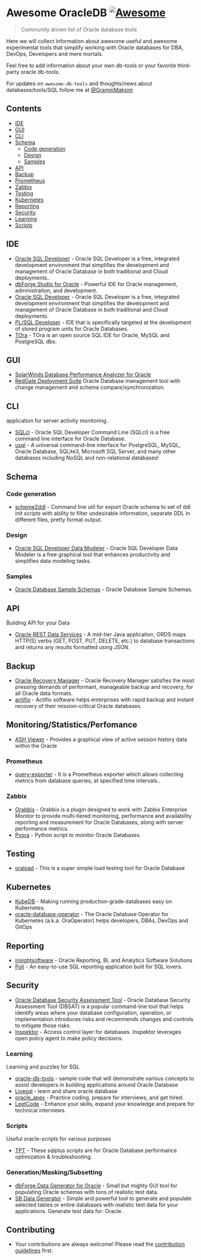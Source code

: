 # Awesome OracleDB [![Awesome](https://awesome.re/badge.svg)](https://awesome.re)

> Community driven list of Oracle database tools

Here we will collect information about awesome useful and awesome experimental tools that simplify working with Oracle databases for DBA, DevOps, Developers and mere mortals.

Feel free to add information about your own db-tools or your favorite third-party oracle db-tools.

For updates on `awesome-db-tools` and thoughts/news about databases/tools/SQL follow me at [@GraminMaksim](https://twitter.com/GraminMaksim)

## Contents
- [IDE](#ide)
- [GUI](#gui)
- [CLI](#cli)
- [Schema](#schema)
  - [Code generation](#code-generation)
  - [Design](#design)
  - [Samples](#samples)
- [API](#api)
- [Backup](#backup)
- [Prometheus](#prometheus)
- [Zabbix](#zabbix)
- [Testing](#testing)
- [Kubernetes](#kubernetes)
- [Reporting](#reporting)
- [Security](#security)
- [Learning](#learning)
- [Scripts](#scripts)

## IDE
- [Oracle SQL Developer](https://www.oracle.com/in/database/sqldeveloper/) - Oracle SQL Developer is a free, integrated development environment that simplifies the development and management of Oracle Database in both traditional and Cloud deployments..
- [dbForge Studio for Oracle](https://www.devart.com/dbforge/oracle/studio) - Powerful IDE for Oracle management, administration, and development.
- [Oracle SQL Developer](http://www.oracle.com/technetwork/developer-tools/sql-developer) - Oracle SQL Developer is a free, integrated development environment that simplifies the development and management of Oracle Database in both traditional and Cloud deployments.
- [PL/SQL Developer](https://www.allroundautomations.com/products/pl-sql-developer) - IDE that is specifically targeted at the development of stored program units for Oracle Databases.
- [TOra](https://github.com/tora-tool/tora) - TOra is an open source SQL IDE for Oracle, MySQL and PostgreSQL dbs.


## GUI
- [SolarWinds Database Performance Analyzer for Oracle](https://www.solarwinds.com/database-performance-analyzer-oracle-monitoring-tuning)
- [RedGate Deployment Suite](https://www.red-gate.com/hub/product-learning/deployment-suite-for-oracle) Oracle Database management tool with change management and schema compare/synchronization.


## CLI
application for server activity monitoring.
- [SQLcl](http://www.oracle.com/technetwork/developer-tools/sqlcl/overview/index.html) - Oracle SQL Developer Command Line (SQLcl) is a free command line interface for Oracle Database.
- [usql](https://github.com/xo/usql) - A universal command-line interface for PostgreSQL, MySQL, Oracle Database, SQLite3, Microsoft SQL Server, and many other databases including NoSQL and non-relational databases!



## Schema

### Code generation
- [scheme2ddl](https://github.com/qwazer/scheme2ddl) - Command line util for export Oracle schema to set of ddl init scripts with ability to filter undesirable information, separate DDL in different files, pretty format output.


### Design
- [Oracle SQL Developer Data Modeler](http://www.oracle.com/technetwork/developer-tools/datamodeler/overview/index.html) - Oracle SQL Developer Data Modeler is a free graphical tool that enhances productivity and simplifies data modeling tasks.

### Samples
- [Oracle Database Sample Schemas](https://github.com/oracle/db-sample-schemas) - Oracle Database Sample Schemas.


## API
Building API for your Data
- [Oracle REST Data Services](http://www.oracle.com/technetwork/developer-tools/rest-data-services) - A mid-tier Java application, ORDS maps HTTP(S) verbs (GET, POST, PUT, DELETE, etc.) to database transactions and returns any results formatted using JSON.


## Backup
- [Oracle Recovery Manager](https://www.oracle.com/de/database/technologies/high-availability/rman.html) - Oracle Recovery Manager satisfies the most pressing demands of performant, manageable backup and recovery, for all Oracle data formats.
- [actifio](https://www.actifio.com/solutions/database/oracle/backup-recovery/) - Actifio software helps enterprises with rapid backup and instant recovery of their mission-critical Oracle databases.


## Monitoring/Statistics/Perfomance
- [ASH Viewer](https://github.com/akardapolov/ASH-Viewer) - Provides a graphical view of active session history data within the Oracle

### Prometheus
- [query-exporter](https://github.com/albertodonato/query-exporter) - It is a Prometheus exporter which allows collecting metrics from database queries, at specified time intervals..

### Zabbix
- [Orabbix](http://www.smartmarmot.com/wiki/index.php?title=Orabbix) - Orabbix is a plugin designed to work with Zabbix Enterprise Monitor to provide multi-tiered monitoring, performance and availability reporting and measurement for Oracle Databases, along with server performance metrics.
- [Pyora](https://github.com/bicofino/Pyora) - Python script to monitor Oracle Databases.


## Testing
- [oraload](https://github.com/nkjm/oraload) - This is a super simple load testing tool for Oracle Database


## Kubernetes
- [KubeDB](https://kubedb.com) - Making running production-grade databases easy on Kubernetes.
- [oracle-database-operator](https://github.com/oracle/oracle-database-operator) - The Oracle Database Operator for Kubernetes (a.k.a. OraOperator) helps developers, DBAs, DevOps and GitOps


## Reporting
- [insightsoftware](https://insightsoftware.com/oracle/) - Oracle Reporting, BI, and Analytics Software Solutions
- [Poli](https://github.com/shzlw/poli) - An easy-to-use SQL reporting application built for SQL lovers.



## Security
- [Oracle Database Security Assessment Tool](https://www.oracle.com/in/database/technologies/security/dbsat.html) - Oracle Database Security Assessment Tool (DBSAT) is a popular command-line tool that helps identify areas where your database configuration, operation, or implementation introduces risks and recommends changes and controls to mitigate those risks
- [Inspektor](https://github.com/poonai/inspektor) - Access control layer for databases. Inspektor leverages open policy agent to make policy decisions.



### Learning
Learning and puzzles for SQL
- [oracle-db-tools](https://github.com/oracle/oracle-db-tools) - sample code that will demonstrate various concepts to assist developers in building applications around Oracle Database
- [Livesql](https://livesql.oracle.com/apex/) - learn and share oracle database
- [oracle_apex](https://www.hackerrank.com/skills-directory/oracle_apex) - Practice coding, prepare for interviews, and get hired.
- [LeetCode](https://leetcode.com/problemset/database) - Enhance your skills, expand your knowledge and prepare for technical interviews.


### Scripts
Useful oracle-scripts for various purposes
- [TPT](https://github.com/tanelpoder/tpt-oracle) - These sqlplus scripts are for Oracle Database performance optimization & troubleshooting.



### Generation/Masking/Subsetting
- [dbForge Data Generator for Oracle](https://www.devart.com/dbforge/oracle/data-generator) - Small but mighty GUI tool for populating Oracle schemas with tons of realistic test data.
- [SB Data Generator](https://soft-builder.com/sb-data-generator) - Simple and powerful tool to generate and populate selected tables or entire databases with realistic test data for your applications. Generate test data for: Oracle.

## Contributing
- Your contributions are always welcome! Please read the [contribution guidelines](contributing.md) first.
